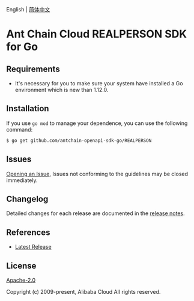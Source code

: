 English | [简体中文](README-CN.md)

# Ant Chain Cloud REALPERSON SDK for Go

## Requirements
- It's necessary for you to make sure your system have installed a Go environment which is new than 1.12.0.

## Installation
If you use `go mod` to manage your dependence, you can use the following command:

```sh
$ go get github.com/antchain-openapi-sdk-go/REALPERSON
```

## Issues
[Opening an Issue](https://github.com/alipay/antchain-openapi-prod-sdk/issues/new), Issues not conforming to the guidelines may be closed immediately.

## Changelog
Detailed changes for each release are documented in the [release notes](./ChangeLog.txt).

## References
* [Latest Release](https://github.com/alipay/antchain-openapi-prod-sdk/)

## License
[Apache-2.0](http://www.apache.org/licenses/LICENSE-2.0)

Copyright (c) 2009-present, Alibaba Cloud All rights reserved.
